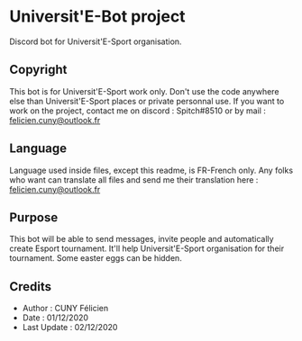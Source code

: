 # Universit'E-Bot project 
Discord bot for Universit'E-Sport organisation. 

## Copyright 
This bot is for Universit'E-Sport work only. Don't use the code anywhere else than Universit'E-Sport places or private personnal use.
If you want to work on the project, contact me on discord : Spitch#8510 or by mail : felicien.cuny@outlook.fr 

## Language 
Language used inside files, except this readme, is FR-French only. 
Any folks who want can translate all files and send me their translation here : felicien.cuny@outlook.fr 

## Purpose 
This bot will be able to send messages, invite people and automatically create Esport tournament. 
It'll help Universit'E-Sport organisation for their tournament. 
Some easter eggs can be hidden. 

## Credits 
- Author : CUNY Félicien 
- Date : 01/12/2020 
- Last Update : 02/12/2020
